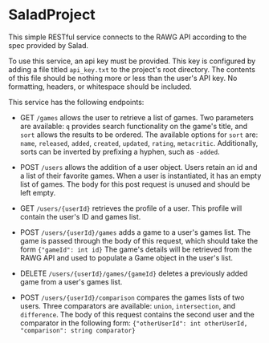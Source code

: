 # SaladProject

This simple RESTful service connects to the RAWG API according to the spec provided by Salad.

To use this service, an api key must be provided.
This key is configured by adding a file titled `api_key.txt` to the project's root directory.
The contents of this file should be nothing more or less than the user's API key.
No formatting, headers, or whitespace should be included.

This service has the following endpoints:

* GET `/games` allows the user to retrieve a list of games.
Two parameters are available: `q` provides search functionality on the game's title, and `sort` allows the results to be ordered.
The available options for `sort` are: `name`, `released`, `added`, `created`, `updated`, `rating`, `metacritic`.
Additionally, sorts can be inverted by prefixing a hyphen, such as `-added`.

* POST `/users` allows the addition of a user object.
Users retain an id and a list of their favorite games.
When a user is instantiated, it has an empty list of games.
The body for this post request is unused and should be left empty.

* GET `/users/{userId}` retrieves the profile of a user.
This profile will contain the user's ID and games list.

* POST `/users/{userId}/games` adds a game to a user's games list.
The game is passed through the body of this request, which should take the form `{"gameId": int id}`
The game's details will be retrieved from the RAWG API and used to populate a Game object in the user's list.

* DELETE `/users/{userId}/games/{gameId}` deletes a previously added game from a user's games list.

* POST `/users/{userId}/comparison` compares the games lists of two users.
Three comparators are available: `union`, `intersection`, and `difference`.
The body of this request contains the second user and the comparator in the following form:
`{"otherUserId": int otherUserId, "comparison": string comparator}`
